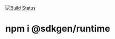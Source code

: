 [![Build Status](https://travis-ci.com/sdkgen/parser.svg?branch=master)](https://travis-ci.com/sdkgen/parser)

# npm i @sdkgen/runtime